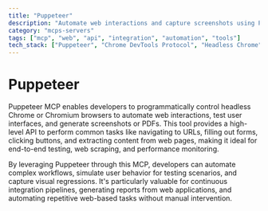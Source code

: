 ```yaml
---
title: "Puppeteer"
description: "Automate web interactions and capture screenshots using Puppeteer for browser automation and testing."
category: "mcps-servers"
tags: ["mcp", "web", "api", "integration", "automation", "tools"]
tech_stack: ["Puppeteer", "Chrome DevTools Protocol", "Headless Chrome", "Web Automation", "Testing"]
---
```


# Puppeteer

Puppeteer MCP enables developers to programmatically control headless Chrome or Chromium browsers to automate web interactions, test user interfaces, and generate screenshots or PDFs. This tool provides a high-level API to perform common tasks like navigating to URLs, filling out forms, clicking buttons, and extracting content from web pages, making it ideal for end-to-end testing, web scraping, and performance monitoring.

By leveraging Puppeteer through this MCP, developers can automate complex workflows, simulate user behavior for testing scenarios, and capture visual regressions. It's particularly valuable for continuous integration pipelines, generating reports from web applications, and automating repetitive web-based tasks without manual intervention.
